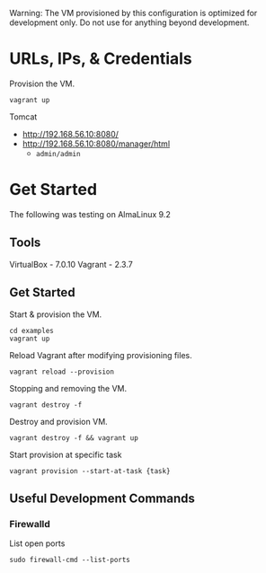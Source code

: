 Warning: The VM provisioned by this configuration is optimized for development only. Do not use for anything beyond development.

# URLs, IPs, & Credentials

Provision the VM.
```
vagrant up
```


Tomcat
* http://192.168.56.10:8080/
* http://192.168.56.10:8080/manager/html
   * `admin/admin`


# Get Started
The following was testing on AlmaLinux 9.2

## Tools
VirtualBox - 7.0.10
Vagrant - 2.3.7

## Get Started

Start & provision the VM.
```
cd examples
vagrant up
```

Reload Vagrant after modifying provisioning files.
```
vagrant reload --provision
```

Stopping and removing the VM.
```
vagrant destroy -f
```

Destroy and provision VM.
```
vagrant destroy -f && vagrant up
```


Start provision at specific task
```
vagrant provision --start-at-task {task}
```


## Useful Development Commands
### Firewalld

List open ports
```
sudo firewall-cmd --list-ports
```